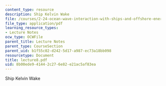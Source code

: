 ```yaml
---
content_type: resource
description: Ship Kelvin Wake
file: /courses/2-24-ocean-wave-interaction-with-ships-and-offshore-energy-systems-13-022-spring-2002/8b00ede941442c276e82e21ac5af83ea_lecture8.pdf
file_type: application/pdf
learning_resource_types:
- Lecture Notes
ocw_type: OCWFile
parent_title: Lecture Notes
parent_type: CourseSection
parent_uid: b1f55c02-d242-5d17-a987-ec73a18bb098
resourcetype: Document
title: lecture8.pdf
uid: 8b00ede9-4144-2c27-6e82-e21ac5af83ea
---
```

Ship Kelvin Wake


